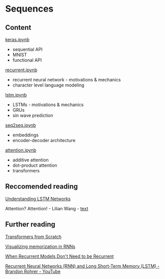 # Sequences

## Content

[keras.ipynb](https://github.com/ADGEfficiency/teaching-monolith/blob/master/sequences/keras.ipynb)
- sequential API
- MNIST
- functional API

[recurrent.ipynb](https://github.com/ADGEfficiency/teaching-monolith/blob/master/sequences/recurrent.ipynb)
- recurrent neural network - motivations & mechanics
- character level language modeling

[lstm.ipynb](https://github.com/ADGEfficiency/teaching-monolith/blob/master/sequences/lstm.ipynb)
- LSTMs - motivations & mechanics
- GRUs
- sin wave prediction

[seq2seq.ipynb](https://github.com/ADGEfficiency/teaching-monolith/blob/master/sequences/seq2seq.ipynb)
- embeddings
- encoder-decoder architecture

[attention.ipynb](https://github.com/ADGEfficiency/teaching-monolith/blob/master/sequences/attention.ipynb)
- additive attention
- dot-product attention
- transformers


## Reccomended reading

[Understanding LSTM Networks](https://colah.github.io/posts/2015-08-Understanding-LSTMs/)

Attention? Attention! - Lilian Wang - [text](https://lilianweng.github.io/lil-log/2018/06/24/attention-attention.html)

## Further reading

[Transformers from Scratch](http://peterbloem.nl/blog/transformers)

[Visualizing memorization in RNNs](https://distill.pub/2019/memorization-in-rnns/)

[When Recurrent Models Don't Need to be Recurrent](https://bair.berkeley.edu/blog/2018/08/06/recurrent/)

[Recurrent Neural Networks (RNN) and Long Short-Term Memory (LSTM) - Brandon Rohrer - YouTube](https://youtu.be/WCUNPb-5EYI)

